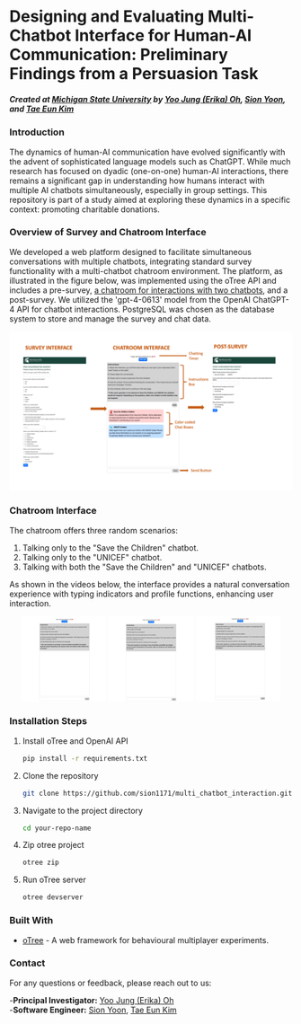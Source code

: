 # Designing and Evaluating Multi-Chatbot Interface for Human-AI Communication: Preliminary Findings from a Persuasion Task
##### Created at [Michigan State University](https://msu.edu) by [Yoo Jung (Erika) Oh](mailto:ohyoojun@msu.edu), [Sion Yoon](mailto:yoonsion@msu.edu), and [Tae Eun Kim](mailto:kimtaee3@msu.edu)
### Introduction
The dynamics of human-AI communication have evolved significantly with the advent of sophisticated language models such as ChatGPT. While much research has focused on dyadic (one-on-one) human-AI interactions, there remains a significant gap in understanding how humans interact with multiple AI chatbots simultaneously, especially in group settings. This repository is part of a study aimed at exploring these dynamics in a specific context: promoting charitable donations.

### Overview of Survey and Chatroom Interface

We developed a web platform designed to facilitate simultaneous conversations with multiple chatbots, integrating standard survey functionality with a multi-chatbot chatroom environment. The platform, as illustrated in the figure below, was implemented using the oTree API and includes a pre-survey, [a chatroom for interactions with two chatbots](#chatroom-interface), and a post-survey. We utilized the 'gpt-4-0613' model from the OpenAI ChatGPT-4 API for chatbot interactions. PostgreSQL was chosen as the database system to store and manage the survey and chat data.

![Overview Diagram](/gif/flow_ex_1.png)

### Chatroom Interface

The chatroom offers three random scenarios:
1. Talking only to the "Save the Children" chatbot.
2. Talking only to the "UNICEF" chatbot.
3. Talking with both the "Save the Children" and "UNICEF" chatbots.

As shown in the videos below, the interface provides a natural conversation experience with typing indicators and profile functions, enhancing user interaction.

<p align="center">
  <img src="/gif/stc_2.gif" width="30%" />
  <img src="/gif/uni_2.gif" width="30%" />
  <img src="/gif/both.gif" width="30%" />
</p>

### Installation Steps
1. Install oTree and OpenAI API
   ```sh
   pip install -r requirements.txt
   ```
2. Clone the repository
   ```sh
   git clone https://github.com/sion1171/multi_chatbot_interaction.git
   ```
3. Navigate to the project directory
   ```sh
   cd your-repo-name
   ```
3. Zip otree project
   ```sh
   otree zip
   ```
4. Run oTree server
   ```sh
   otree devserver
   ```


   
### Built With
- [oTree](https://www.otree.org) - A web framework for behavioural multiplayer experiments.
### Contact

For any questions or feedback, please reach out to us:

-**Principal Investigator:** [Yoo Jung (Erika) Oh](mailto:ohyoojun@msu.edu)  
-**Software Engineer:** [Sion Yoon](mailto:yoonsion@msu.edu), [Tae Eun Kim](mailto:kimtaee3@msu.edu)

